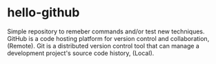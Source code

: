 # hello-github
Simple repository to remeber commands and/or test new techniques.
GitHub is a code hosting platform for version control and collaboration, (Remote).
Git is a distributed version control tool that can manage a development project's source code history, (Local).
